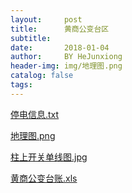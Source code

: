 ```yaml
---
layout:     post
title:      黄商公变台区
subtitle:   
date:       2018-01-04
author:     BY HeJunxiong
header-img: img/地理图.png
catalog: false
tags:
---
```

    
[停电信息.txt](http://soha12.github.io/img/停电信息.txt)

[地理图.png](http://soha12.github.io/img/地理图.png)

[柱上开关单线图.jpg](http://soha12.github.io/img/柱上开关单线图.jpg)

[黄商公变台账.xls](http://soha12.github.io/img/黄商公变台账.xls)





